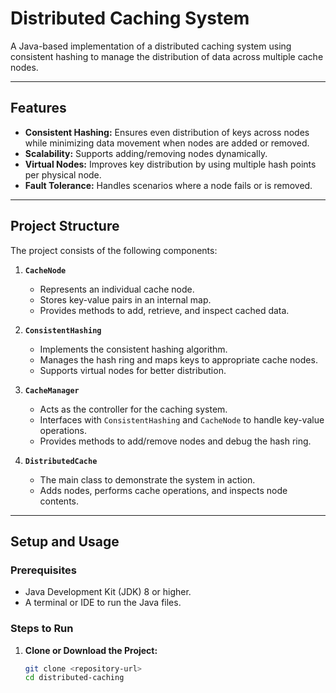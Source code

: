 # **Distributed Caching System**

A Java-based implementation of a distributed caching system using consistent hashing to manage the distribution of data across multiple cache nodes.

---

## **Features**
- **Consistent Hashing:** Ensures even distribution of keys across nodes while minimizing data movement when nodes are added or removed.
- **Scalability:** Supports adding/removing nodes dynamically.
- **Virtual Nodes:** Improves key distribution by using multiple hash points per physical node.
- **Fault Tolerance:** Handles scenarios where a node fails or is removed.

---

## **Project Structure**

The project consists of the following components:

1. **`CacheNode`**
   - Represents an individual cache node.
   - Stores key-value pairs in an internal map.
   - Provides methods to add, retrieve, and inspect cached data.

2. **`ConsistentHashing`**
   - Implements the consistent hashing algorithm.
   - Manages the hash ring and maps keys to appropriate cache nodes.
   - Supports virtual nodes for better distribution.

3. **`CacheManager`**
   - Acts as the controller for the caching system.
   - Interfaces with `ConsistentHashing` and `CacheNode` to handle key-value operations.
   - Provides methods to add/remove nodes and debug the hash ring.

4. **`DistributedCache`**
   - The main class to demonstrate the system in action.
   - Adds nodes, performs cache operations, and inspects node contents.

---

## **Setup and Usage**

### Prerequisites
- Java Development Kit (JDK) 8 or higher.
- A terminal or IDE to run the Java files.

### Steps to Run
1. **Clone or Download the Project:**
   ```bash
   git clone <repository-url>
   cd distributed-caching
